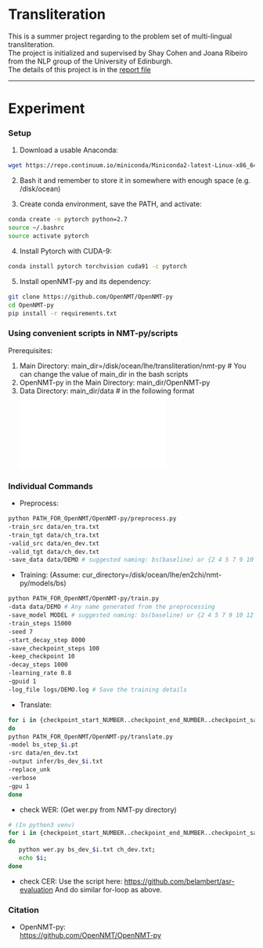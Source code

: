 # Transliteration
This is a summer project regarding to the problem set of multi-lingual transliteration. <br />
The project is initialized and supervised by Shay Cohen and Joana Ribeiro from the NLP group of the University of Edinburgh.<br />
The details of this project is in the 
[report file](https://docs.google.com/document/d/1XQTABQMb8yKXFJmztmp0CIdFN2FmdXLmDAEXUzzUbMI/edit?usp=sharing)<br />

---

# Experiment 

### Setup

1. Download a usable Anaconda:

```bash
wget https://repo.continuum.io/miniconda/Miniconda2-latest-Linux-x86_64.sh
```

2. Bash it and remember to store it in somewhere with enough space (e.g. /disk/ocean)

3. Create conda environment, save the PATH, and activate:

```bash
conda create -n pytorch python=2.7
source ~/.bashrc
source activate pytorch
```

4. Install Pytorch with CUDA-9:

```bash
conda install pytorch torchvision cuda91 -c pytorch
```

5. Install openNMT-py and its dependency:

```bash
git clone https://github.com/OpenNMT/OpenNMT-py
cd OpenNMT-py
pip install -r requirements.txt
```
### Using convenient scripts in NMT-py/scripts
Prerequisites: <br />
1. Main Directory: main_dir=/disk/ocean/lhe/transliteration/nmt-py # You can change the value of main_dir in the bash scripts<br />
2. OpenNMT-py in the Main Directory: main_dir/OpenNMT-py <br />
3. Data Directory: main_dir/data # in the following format<br />
![Alt text](data.pdf)

### Individual Commands

- Preprocess:

```bash
python PATH_FOR_OpenNMT/OpenNMT-py/preprocess.py
-train_src data/en_tra.txt
-train_tgt data/ch_tra.txt
-valid_src data/en_dev.txt
-valid_tgt data/ch_dev.txt
-save_data data/DEMO # suggested naming: bs(baseline) or {2 4 5 7 9 10 12 15}(cluster number)
```

- Training:
(Assume: cur_directory=/disk/ocean/lhe/en2chi/nmt-py/models/bs)

```bash
python PATH_FOR_OpenNMT/OpenNMT-py/train.py
-data data/DEMO # Any name generated from the preprocessing
-save_model MODEL # suggested naming: bs(baseline) or {2 4 5 7 9 10 12 15}(cluster number)
-train_steps 15000 
-seed 7
-start_decay_step 8000
-save_checkpoint_steps 100
-keep_checkpoint 10
-decay_steps 1000
-learning_rate 0.8
-gpuid 1
-log_file logs/DEMO.log # Save the training details
```

- Translate:

```bash
for i in {checkpoint_start_NUMBER..checkpoint_end_NUMBER..checkpoint_save_STEPS}
do
python PATH_FOR_OpenNMT/OpenNMT-py/translate.py
-model bs_step_$i.pt
-src data/en_dev.txt
-output infer/bs_dev_$i.txt
-replace_unk
-verbose
-gpu 1
done
```
- check WER: 
(Get wer.py from NMT-py directory)
```bash
# (In python3 venv)
for i in {checkpoint_start_NUMBER..checkpoint_end_NUMBER..checkpoint_save_STEPS}; 
do 
   python wer.py bs_dev_$i.txt ch_dev.txt; 
   echo $i; 
done
```
- check CER:
Use the script here: https://github.com/belambert/asr-evaluation
And do similar for-loop as above.

### Citation
- OpenNMT-py:<br />
   https://github.com/OpenNMT/OpenNMT-py
